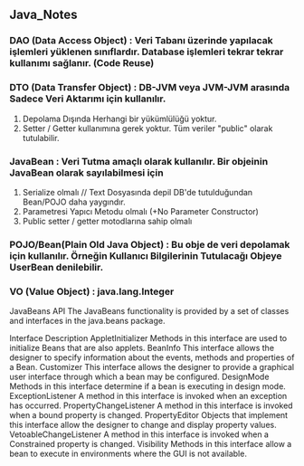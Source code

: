 ## Java_Notes

### DAO (Data Access Object)          : Veri Tabanı üzerinde yapılacak işlemleri yüklenen sınıflardır. Database işlemleri tekrar tekrar kullanımı sağlanır. (Code Reuse)

### DTO (Data Transfer Object)        : DB-JVM veya JVM-JVM arasında Sadece Veri Aktarımı için kullanılır.
  1. Depolama Dışında Herhangi bir yükümlülüğü yoktur.
  2. Setter / Getter kullanımına gerek yoktur. Tüm veriler "public" olarak tutulabilir.
     
### JavaBean                          : Veri Tutma amaçlı olarak kullanılır. Bir objeinin JavaBean olarak sayılabilmesi için 
  1. Serialize olmalı       // Text Dosyasında depil DB'de tutulduğundan Bean/POJO daha yaygındır.
  2. Parametresi Yapıcı Metodu olmalı (+No Parameter Constructor)
  3. Public setter / getter motodlarına sahip olmalı
     
### POJO/Bean(Plain Old Java Object)  : Bu obje de veri depolamak için kullanılır. Örneğin Kullanıcı Bilgilerinin Tutulacağı Objeye UserBean denilebilir.

### VO (Value Object)                 : java.lang.Integer 
JavaBeans API
The JavaBeans functionality is provided by a set of classes and interfaces in the java.beans package.

Interface	Description
AppletInitializer	Methods in this interface are used to initialize Beans that are also applets.
BeanInfo	This interface allows the designer to specify information about the events, methods and properties of a Bean.
Customizer	This interface allows the designer to provide a graphical user interface through which a bean may be configured.
DesignMode	Methods in this interface determine if a bean is executing in design mode.
ExceptionListener	A method in this interface is invoked when an exception has occurred.
PropertyChangeListener	A method in this interface is invoked when a bound property is changed.
PropertyEditor	Objects that implement this interface allow the designer to change and display property values.
VetoableChangeListener	A method in this interface is invoked when a Constrained property is changed.
Visibility	Methods in this interface allow a bean to execute in environments where the GUI is not available.
